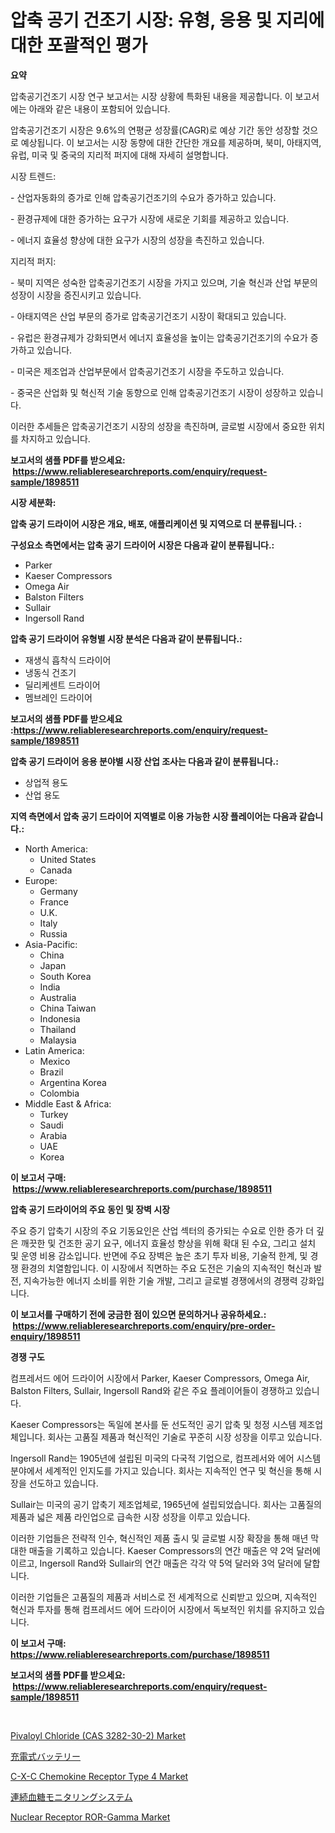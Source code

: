 <p><h1>압축 공기 건조기 시장: 유형, 응용 및 지리에 대한 포괄적인 평가</h1></p><p><strong>요약</strong></p>
<p><p>압축공기건조기 시장 연구 보고서는 시장 상황에 특화된 내용을 제공합니다. 이 보고서에는 아래와 같은 내용이 포함되어 있습니다.</p><p>압축공기건조기 시장은 9.6%의 연평균 성장률(CAGR)로 예상 기간 동안 성장할 것으로 예상됩니다. 이 보고서는 시장 동향에 대한 간단한 개요를 제공하며, 북미, 아태지역, 유럽, 미국 및 중국의 지리적 퍼지에 대해 자세히 설명합니다.</p><p>시장 트렌드:</p><p>- 산업자동화의 증가로 인해 압축공기건조기의 수요가 증가하고 있습니다.</p><p>- 환경규제에 대한 증가하는 요구가 시장에 새로운 기회를 제공하고 있습니다.</p><p>- 에너지 효율성 향상에 대한 요구가 시장의 성장을 촉진하고 있습니다.</p><p>지리적 퍼지:</p><p>- 북미 지역은 성숙한 압축공기건조기 시장을 가지고 있으며, 기술 혁신과 산업 부문의 성장이 시장을 증진시키고 있습니다.</p><p>- 아태지역은 산업 부문의 증가로 압축공기건조기 시장이 확대되고 있습니다.</p><p>- 유럽은 환경규제가 강화되면서 에너지 효율성을 높이는 압축공기건조기의 수요가 증가하고 있습니다.</p><p>- 미국은 제조업과 산업부문에서 압축공기건조기 시장을 주도하고 있습니다.</p><p>- 중국은 산업화 및 혁신적 기술 동향으로 인해 압축공기건조기 시장이 성장하고 있습니다.</p><p>이러한 추세들은 압축공기건조기 시장의 성장을 촉진하며, 글로벌 시장에서 중요한 위치를 차지하고 있습니다.</p></p>
<p><strong>보고서의 샘플 PDF를 받으세요: &nbsp;<a href="https://www.reliableresearchreports.com/enquiry/request-sample/1898511">https://www.reliableresearchreports.com/enquiry/request-sample/1898511</a></strong></p>
<p><strong>시장 세분화:</strong></p>
<p><strong> 압축 공기 드라이어 시장은 개요, 배포, 애플리케이션 및 지역으로 더 분류됩니다. :</strong></p>
<p><strong>구성요소 측면에서는 압축 공기 드라이어 시장은 다음과 같이 분류됩니다.:</strong></p>
<p><ul><li>Parker</li><li>Kaeser Compressors</li><li>Omega Air</li><li>Balston Filters</li><li>Sullair</li><li>Ingersoll Rand</li></ul></p>
<p><strong> 압축 공기 드라이어 유형별 시장 분석은 다음과 같이 분류됩니다.:</strong></p>
<p><ul><li>재생식 흡착식 드라이어</li><li>냉동식 건조기</li><li>딜리케센트 드라이어</li><li>멤브레인 드라이어</li></ul></p>
<p><strong>보고서의 샘플 PDF를 받으세요 :<a href="https://www.reliableresearchreports.com/enquiry/request-sample/1898511">https://www.reliableresearchreports.com/enquiry/request-sample/1898511</a></strong></p>
<p><strong> 압축 공기 드라이어 응용 분야별 시장 산업 조사는 다음과 같이 분류됩니다.:</strong></p>
<p><ul><li>상업적 용도</li><li>산업 용도</li></ul></p>
<p><strong>지역 측면에서 압축 공기 드라이어 지역별로 이용 가능한 시장 플레이어는 다음과 같습니다.:</strong></p>
<p><ul>
    <li>
        North America:
        <ul>
            <li>United States</li>
            <li>Canada</li>
        </ul>
    </li>
    <li>
        Europe:
        <ul>
            <li>Germany</li>
            <li>France</li>
            <li>U.K.</li>
            <li>Italy</li>
            <li>Russia</li>
        </ul>
    </li>
    <li>
        Asia-Pacific:
        <ul>
            <li>China</li>
            <li>Japan</li>
            <li>South Korea</li>
            <li>India</li>
            <li>Australia</li>
            <li>China Taiwan</li>
            <li>Indonesia</li>
            <li>Thailand</li>
            <li>Malaysia</li>
        </ul>
    </li>
    <li>
        Latin America:
        <ul>
            <li>Mexico</li>
            <li>Brazil</li>
            <li>Argentina Korea</li>
            <li>Colombia</li>
        </ul>
    </li>
    <li>
        Middle East & Africa:
        <ul>
            <li>Turkey</li>
            <li>Saudi</li>
            <li>Arabia</li>
            <li>UAE</li>
            <li>Korea</li>
        </ul>
    </li>
    </ul></p>
<p><strong>이 보고서 구매: &nbsp;<a href="https://www.reliableresearchreports.com/purchase/1898511">https://www.reliableresearchreports.com/purchase/1898511</a></strong></p>
<p><strong>압축 공기 드라이어의 주요 동인 및 장벽 시장</strong></p>
<p><p>주요 증기 압축기 시장의 주요 기동요인은 산업 섹터의 증가되는 수요로 인한 증가 더 깊은 깨끗한 및 건조한 공기 요구, 에너지 효율성 향상을 위해 확대 된 수요, 그리고 설치 및 운영 비용 감소입니다. 반면에 주요 장벽은 높은 초기 투자 비용, 기술적 한계, 및 경쟁 환경의 치열함입니다. 이 시장에서 직면하는 주요 도전은 기술의 지속적인 혁신과 발전, 지속가능한 에너지 소비를 위한 기술 개발, 그리고 글로벌 경쟁에서의 경쟁력 강화입니다.</p></p>
<p><strong>이 보고서를 구매하기 전에 궁금한 점이 있으면 문의하거나 공유하세요.: &nbsp;<a href="https://www.reliableresearchreports.com/enquiry/pre-order-enquiry/1898511">https://www.reliableresearchreports.com/enquiry/pre-order-enquiry/1898511</a></strong></p>
<p><strong>경쟁 구도</strong></p>
<p><p>컴프레서드 에어 드라이어 시장에서 Parker, Kaeser Compressors, Omega Air, Balston Filters, Sullair, Ingersoll Rand와 같은 주요 플레이어들이 경쟁하고 있습니다.</p><p>Kaeser Compressors는 독일에 본사를 둔 선도적인 공기 압축 및 청정 시스템 제조업체입니다. 회사는 고품질 제품과 혁신적인 기술로 꾸준히 시장 성장을 이루고 있습니다.</p><p>Ingersoll Rand는 1905년에 설립된 미국의 다국적 기업으로, 컴프레서와 에어 시스템 분야에서 세계적인 인지도를 가지고 있습니다. 회사는 지속적인 연구 및 혁신을 통해 시장을 선도하고 있습니다.</p><p>Sullair는 미국의 공기 압축기 제조업체로, 1965년에 설립되었습니다. 회사는 고품질의 제품과 넓은 제품 라인업으로 급속한 시장 성장을 이루고 있습니다.</p><p>이러한 기업들은 전략적 인수, 혁신적인 제품 출시 및 글로벌 시장 확장을 통해 매년 막대한 매출을 기록하고 있습니다. Kaeser Compressors의 연간 매출은 약 2억 달러에 이르고, Ingersoll Rand와 Sullair의 연간 매출은 각각 약 5억 달러와 3억 달러에 달합니다.</p><p>이러한 기업들은 고품질의 제품과 서비스로 전 세계적으로 신뢰받고 있으며, 지속적인 혁신과 투자를 통해 컴프레서드 에어 드라이어 시장에서 독보적인 위치를 유지하고 있습니다.</p></p>
<p><strong>이 보고서 구매: &nbsp; <a href="https://www.reliableresearchreports.com/purchase/1898511">https://www.reliableresearchreports.com/purchase/1898511</a></strong></p>
<p><strong>보고서의 샘플 PDF를 받으세요: &nbsp;<a href="https://www.reliableresearchreports.com/enquiry/request-sample/1898511">https://www.reliableresearchreports.com/enquiry/request-sample/1898511</a></strong><strong></strong></p>
<p>&nbsp;</p>
<p><p><a href="https://github.com/mahnoor2003/Market-Research-Report-List-3/blob/main/pivaloyl-chloride-cas-3282-30-2-market.md">Pivaloyl Chloride (CAS 3282-30-2) Market</a></p><p><a href="https://github.com/ksxzwxabcuynh011/Market-Research-Report-List-1/blob/main/7109849194540.md">充電式バッテリー</a></p><p><a href="https://issuu.com/reportprime-2/docs/c-x-c-chemokine-receptor-type-4-market-size-2030.p">C-X-C Chemokine Receptor Type 4 Market</a></p><p><a href="https://medium.com/@deonboer2023/%E9%80%A3%E7%B6%9A%E8%A1%80%E7%B3%96%E3%83%A2%E3%83%8B%E3%82%BF%E3%83%AA%E3%83%B3%E3%82%B0%E3%82%B7%E3%82%B9%E3%83%86%E3%83%A0%E5%B8%82%E5%A0%B4%E3%81%AE%E8%A6%8F%E6%A8%A1-cagr-%E3%83%88%E3%83%AC%E3%83%B3%E3%83%89-2024-2030-319f3ffc6703">連続血糖モニタリングシステム</a></p><p><a href="https://issuu.com/reportprime-2/docs/nuclear-receptor-ror-gamma-market-size-2030.pptx">Nuclear Receptor ROR-Gamma Market</a></p></p>